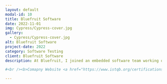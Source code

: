 ```yaml
---
layout: default
modal-id: 10
title: Bluefruit Software
date: 2022-11-01
img: Cypress/Cypress-cover.jpg
gallery:
  - Cypress/Cypress-cover.jpg
alt: Bluefruit Software
project-date: 2022
category: Software Testing
client: Bluefruit Software
description: At Bluefruit, I joined an embedded software team working on projects in MedTech, aerospace, and infrastructure, all with a strong quality-first approach. I built on my testing skills while gaining hands-on experience with Agile software development in an organization with a well-established, mature process. With the process running smoothly, I was able to focus on other aspects of testing, including automation, effective reporting to paying clients, and hands-on device/hardware testing. I left with a deeper appreciation for Agile methodologies and valuable experience in applying them effectively to the software testing process.

#<br /><b>Comapny Website <a href="https://www.istqb.org/certifications/certified-tester-foundation-level" target="_blank">https://github.com/sjmoosavinia/sjmoosavinia.github.io</a></b>

---
```

